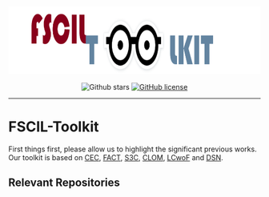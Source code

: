<div align=center>
<img src="https://github.com/Leikrit/FSCIL-Toolkit/blob/main/FSCILTOOLKIT.png" width="900" height="135">

![Github stars](https://img.shields.io/github/stars/Leikrit/FSCIL-Toolkit.svg)
[![GitHub license](https://img.shields.io/github/license/Leikrit/FSCIL-Toolkit)](https://github.com/Leikrit/FSCIL-Toolkit/blob/master/LICENSE)

---
</div>

# FSCIL-Toolkit

First things first, please allow us to highlight the significant previous works. Our toolkit is based on <a href="https://github.com/icoz69/CEC-CVPR2021">CEC</a>, <a href="https://github.com/zhoudw-zdw/CVPR22-Fact">FACT</a>, <a href="https://github.com/jayatejak/s3c">S3C</a>, <a href="https://github.com/Zoilsen/CLOM">CLOM</a>, <a href="https://github.com/annusha/LCwoF">LCwoF</a> and <a href="https://github.com/Yang-Bob/DSN">DSN</a>. 

## Relevant Repositories
